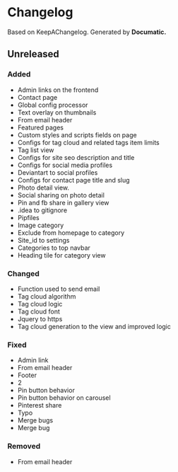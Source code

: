 # Changelog

Based on KeepAChangelog.
Generated by **Documatic.**

## Unreleased

### Added

* Admin links on the frontend
* Contact page
* Global config processor
* Text overlay on thumbnails
* From email header
* Featured pages
* Custom styles and scripts fields on page
* Configs for tag cloud and related tags item limits
* Tag list view
* Configs for site seo description and title
* Configs for social media profiles
* Deviantart to social profiles
* Configs for contact page title and slug
* Photo detail view.
* Social sharing on photo detail
* Pin and fb share in gallery view
* .idea to gitignore
* Pipfiles
* Image category
* Exclude from homepage to category
* Site_id to settings
* Categories to top navbar
* Heading tile for category view

### Changed

* Function used to send email
* Tag cloud algorithm
* Tag cloud logic
* Tag cloud font
* Jquery to https
* Tag cloud generation to the view and improved logic

### Fixed

* Admin link
* From email header
* Footer
* 2
* Pin button behavior
* Pin button behavior on carousel
* Pinterest share
* Typo
* Merge bugs
* Merge bug

### Removed

* From email header
